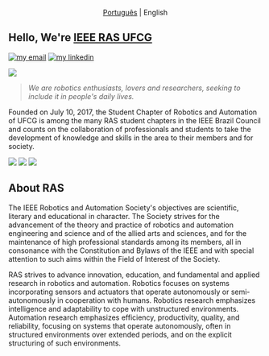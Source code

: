 <p align="center">
  <a href="/profile/README_PT.md">Português</a> |
  <span>English</span> 
</p>

## Hello, We're [IEEE RAS UFCG](https://edu.ieee.org/br-ufcgras/ras/)

[![my email](https://img.shields.io/static/v1?style=flat&logo=gmail&labelColor=fafafa&label=Email&message=ras@ee.ufcg.edu.br&color=red)](mailto:ras@ee.ufcg.edu.br)
[![my linkedin](https://img.shields.io/static/v1?style=flat&logo=linkedin&logoColor=0072b1&labelColor=fafafa&label=LinkedIn&message=IEEE%20RAS%20UFCG&color=0072b1)](https://www.linkedin.com/company/ieee-ras-ufcg/) 

<img src="https://drive.google.com/uc?export=view&id=1H8qUK32RLOmHzYlfspZ0FYWTeDrp5JRc">

> *We are robotics enthusiasts, lovers and researchers, seeking to include it in people's daily lives.*

Founded on July 10, 2017, the Student Chapter of Robotics and Automation of UFCG is among the many RAS student chapters in the IEEE Brazil Council and counts on the collaboration of professionals and students to take the development of knowledge and skills in the area to their members and for society. 
  
<div>
  <a href="https://www.youtube.com/channel/UCzWsUFpyDV-yyYf5zDWo-pA" target="_blank"><img src="https://img.shields.io/badge/YouTube-FF0000?style=for-the-badge&logo=youtube&logoColor=white" target="_blank"></a>
  <a href="https://www.instagram.com/ieeerasufcg/" target="_blank"><img src="https://img.shields.io/badge/-Instagram-%23E4405F?style=for-the-badge&logo=instagram&logoColor=white" target="_blank"></a>
 <a href="https://discord.com/invite/rasufcg#3209" target="_blank"><img src="https://img.shields.io/badge/Discord-7289DA?style=for-the-badge&logo=discord&logoColor=white" target="_blank"></a>
<div>

## About RAS
<div>
<p>The IEEE Robotics and Automation Society's objectives are scientific, literary and educational in character. The Society strives for the advancement of the theory and practice of robotics and automation engineering and science and of the allied arts and sciences, and for the maintenance of high professional standards among its members, all in consonance with the Constitution and Bylaws of the IEEE and with special attention to such aims within the Field of Interest of the Society.</p>

<p>RAS strives to advance innovation, education, and fundamental and applied research in robotics and automation. Robotics focuses on systems incorporating sensors and actuators that operate autonomously or semi-autonomously in cooperation with humans. Robotics research emphasizes intelligence and adaptability to cope with unstructured environments. Automation research emphasizes efficiency, productivity, quality, and reliability, focusing on systems that operate autonomously, often in structured environments over extended periods, and on the explicit structuring of such environments.</p>
</div>

<!-- 
## Projects Repositories 
<div>
<details>
  <summary>Academy Translate</summary>
  <blockquote> It aims to translate educational materials on robotics into Portuguese.</blockquote>
    <ul>
      <li><a href="https://github.com/ras-ufcg/py4e">Python For Evebody</a></li>
      <li><a href="https://github.com/ras-ufcg/CorkeVideos">Robot Academy - Peter Corke</a></li>
      <li><a href="https://github.com/ras-ufcg/agitROS">A Gentle Introduction to ROS - Jason O'Kane</a></li>
      <li><a href="https://github.com/ras-ufcg/NeuralNetworksAndDeepLearning">Neural Networks And Deep Learning</a></li>
    </ul>
</details>

<details>
  <summary><a href="https://github.com/ras-ufcg/Moab">Rasie</a></summary>
  <blockquote> It aims to implement a visual servo system that allows balancing a ball on a Stewart platform.</blockquote> 
</details>

<details>
  <summary><a href="https://github.com/lateixeiraa/Rasboticas">Rasbóticas</a></summary>
  <blockquote> It aims to encourage the participation and development of skills related to robotics and automation of girls, in order to encourage female performance in predominantly male areas. </blockquote> 
</details>
  
## Activities
  <details>
  <summary>Courses</summary>
  <blockquote> It aims to teach and present about a specific subject or tool.</blockquote>
    <ul>
      <li><a href="https://github.com/ras-ufcg/Minicurso-de-Git-GitHub">Git e GitHub</a></li>
      <li><a href="https://github.com/ras-ufcg/Minicursos-de-Arduino">Arduino</a></li>
    </ul>
</details>

### 📚 Languages and Libraries
<div>
  </a> <img alt="Python" src="https://img.shields.io/badge/python-%2314354C.svg?style=for-the-badge&logo=python&logoColor=white"/> 
  </a> <img alt="NumPy" src="https://img.shields.io/badge/numpy-%23013243.svg?style=for-the-badge&logo=numpy&logoColor=white" />
  </a> <img alt="C++" src="https://img.shields.io/badge/c++-%2300599C.svg?style=for-the-badge&logo=c%2B%2B&logoColor=white"/>
  </a> <img alt="OpenCV" src="https://img.shields.io/badge/opencv-%23white.svg?style=for-the-badge&logo=opencv&logoColor=white"/>
<div>
  
### 🧰 Tools 
<div>
  </a> <img alt="Windows 10" src="https://img.shields.io/badge/Windows-0078D6?style=for-the-badge&logo=windows&logoColor=white" />
  </a> <img alt="Git" src="https://img.shields.io/badge/git-%23F05033.svg?style=for-the-badge&logo=git&logoColor=white"/>
  </a> <img alt="Visual Studio" src="https://img.shields.io/badge/VisualStudio-5C2D91.svg?style=for-the-badge&logo=visual-studio&logoColor=white"/>
  </a> <img alt="Arduino" src="https://img.shields.io/badge/-Arduino-00979D?style=for-the-badge&logo=Arduino&logoColor=white"/>
  </a> <img alt="Raspberry Pi" src="https://img.shields.io/badge/-RaspberryPi-C51A4A?style=for-the-badge&logo=Raspberry-Pi"/>
  </a> <img alt="Jupyter" src="https://img.shields.io/badge/Jupyter-%23F37626.svg?style=for-the-badge&logo=Jupyter&logoColor=white" />
  </a> <img alt="LaTeX" src="https://img.shields.io/badge/latex-%23008080.svg?style=for-the-badge&logo=latex&logoColor=white"/>
</div>
-->
